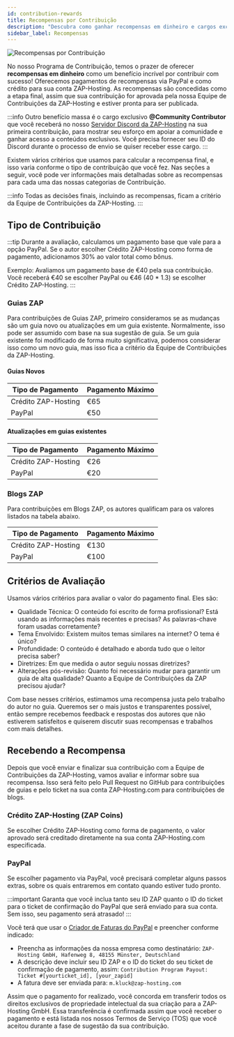 ```yaml
---
id: contribution-rewards
title: Recompensas por Contribuição
description: "Descubra como ganhar recompensas em dinheiro e cargos exclusivos na comunidade contribuindo com conteúdo valioso para a ZAP-Hosting → Saiba mais agora"
sidebar_label: Recompensas
---
```


![Recompensas por Contribuição](https://screensaver01.zap-hosting.com/index.php/s/mJtScnJbocGEiHJ/preview)

No nosso Programa de Contribuição, temos o prazer de oferecer **recompensas em dinheiro** como um benefício incrível por contribuir com sucesso! Oferecemos pagamentos de recompensas via PayPal e como crédito para sua conta ZAP-Hosting. As recompensas são concedidas como a etapa final, assim que sua contribuição for aprovada pela nossa Equipe de Contribuições da ZAP-Hosting e estiver pronta para ser publicada.

:::info
Outro benefício massa é o cargo exclusivo **@Community Contributor** que você receberá no nosso [Servidor Discord da ZAP-Hosting](https://discord.com/invite/zaphosting) na sua primeira contribuição, para mostrar seu esforço em apoiar a comunidade e ganhar acesso a conteúdos exclusivos. Você precisa fornecer seu ID do Discord durante o processo de envio se quiser receber esse cargo.
:::

Existem vários critérios que usamos para calcular a recompensa final, e isso varia conforme o tipo de contribuição que você fez. Nas seções a seguir, você pode ver informações mais detalhadas sobre as recompensas para cada uma das nossas categorias de Contribuição.

:::info
Todas as decisões finais, incluindo as recompensas, ficam a critério da Equipe de Contribuições da ZAP-Hosting.
:::

## Tipo de Contribuição

:::tip
Durante a avaliação, calculamos um pagamento base que vale para a opção PayPal. Se o autor escolher Crédito ZAP-Hosting como forma de pagamento, adicionamos 30% ao valor total como bônus.

Exemplo: Avaliamos um pagamento base de €40 pela sua contribuição. Você receberá €40 se escolher PayPal ou €46 (40 * 1.3) se escolher Crédito ZAP-Hosting.
:::

### Guias ZAP

Para contribuições de Guias ZAP, primeiro consideramos se as mudanças são um guia novo ou atualizações em um guia existente. Normalmente, isso pode ser assumido com base na sua sugestão de guia. Se um guia existente foi modificado de forma muito significativa, podemos considerar isso como um novo guia, mas isso fica a critério da Equipe de Contribuições da ZAP-Hosting.

#### Guias Novos
| Tipo de Pagamento  | Pagamento Máximo |
| ------------------ | ---------------- |
| Crédito ZAP-Hosting| €65              |
| PayPal             | €50              |

#### Atualizações em guias existentes
| Tipo de Pagamento  | Pagamento Máximo |
| ------------------ | ---------------- |
| Crédito ZAP-Hosting| €26              |
| PayPal             | €20              |

### Blogs ZAP

Para contribuições em Blogs ZAP, os autores qualificam para os valores listados na tabela abaixo.

| Tipo de Pagamento  | Pagamento Máximo |
| ------------------ | ---------------- |
| Crédito ZAP-Hosting| €130             |
| PayPal             | €100             |

## Critérios de Avaliação

Usamos vários critérios para avaliar o valor do pagamento final. Eles são:

- Qualidade Técnica: O conteúdo foi escrito de forma profissional? Está usando as informações mais recentes e precisas? As palavras-chave foram usadas corretamente?
- Tema Envolvido: Existem muitos temas similares na internet? O tema é único?
- Profundidade: O conteúdo é detalhado e aborda tudo que o leitor precisa saber?
- Diretrizes: Em que medida o autor seguiu nossas diretrizes?
- Alterações pós-revisão: Quanto foi necessário mudar para garantir um guia de alta qualidade? Quanto a Equipe de Contribuições da ZAP precisou ajudar?

Com base nesses critérios, estimamos uma recompensa justa pelo trabalho do autor no guia. Queremos ser o mais justos e transparentes possível, então sempre recebemos feedback e respostas dos autores que não estiverem satisfeitos e quiserem discutir suas recompensas e trabalhos com mais detalhes.

## Recebendo a Recompensa

Depois que você enviar e finalizar sua contribuição com a Equipe de Contribuições da ZAP-Hosting, vamos avaliar e informar sobre sua recompensa. Isso será feito pelo Pull Request no GitHub para contribuições de guias e pelo ticket na sua conta ZAP-Hosting.com para contribuições de blogs.

### Crédito ZAP-Hosting (ZAP Coins)
Se escolher Crédito ZAP-Hosting como forma de pagamento, o valor aprovado será creditado diretamente na sua conta ZAP-Hosting.com especificada.

### PayPal
Se escolher pagamento via PayPal, você precisará completar alguns passos extras, sobre os quais entraremos em contato quando estiver tudo pronto.

:::important
Garanta que você inclua tanto seu ID ZAP quanto o ID do ticket para o ticket de confirmação do PayPal que será enviado para sua conta. Sem isso, seu pagamento será atrasado!
:::

Você terá que usar o [Criador de Faturas do PayPal](https://www.paypal.com/invoice/create?fromWidget=newuser) e preencher conforme indicado:

- Preencha as informações da nossa empresa como destinatário: `ZAP-Hosting GmbH, Hafenweg 8, 48155 Münster, Deutschland`
- A descrição deve incluir seu ID ZAP e o ID do ticket do seu ticket de confirmação de pagamento, assim: `Contribution Program Payout: Ticket #[yourticket_id], [your_zapid]`
- A fatura deve ser enviada para: `m.kluck@zap-hosting.com`

Assim que o pagamento for realizado, você concorda em transferir todos os direitos exclusivos de propriedade intelectual da sua criação para a ZAP-Hosting GmbH. Essa transferência é confirmada assim que você receber o pagamento e está listada nos nossos Termos de Serviço (TOS) que você aceitou durante a fase de sugestão da sua contribuição.